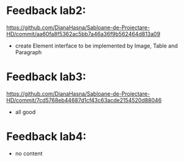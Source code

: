 # Feedback lab2: 
https://github.com/DianaHasna/Sabloane-de-Proiectare-HD/commit/aa60fa8f5362ac5bb7a46a36f9b562464d813a09

- create Element interface to be implemented by Image, Table and Paragraph

# Feedback lab3: 
https://github.com/DianaHasna/Sabloane-de-Proiectare-HD/commit/7cd5768eb44687d1cf43c63acde2154520d88046

- all good

# Feedback lab4:
- no content
